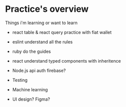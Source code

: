 # Practice's overview

Things i'm learning or want to learn
- react table & react query practice with fiat wallet
- eslint understand all the rules
- ruby do the guides
- react understand typed components with inheritence

- Node.js api auth firebase?
- Testing
- Machine learning
- UI design? Figma?
